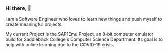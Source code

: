 ### Hi there,  👋
I am a Software Engineer who loves to learn new things and push myself to create meaningful projects.

My current Project is the SAP1Emu Project, an 8-bit computer emulator build for Saddleback College's Computer Science Department.  Its goal is to help with online learning due to the COVID-19 crisis.  
<!--
**rbaker26/rbaker26** is a ✨ _special_ ✨ repository because its `README.md` (this file) appears on your GitHub profile.

Here are some ideas to get you started:

- 🔭 I’m currently working on ...
- 🌱 I’m currently learning ...
- 👯 I’m looking to collaborate on ...
- 🤔 I’m looking for help with ...
- 💬 Ask me about ...
- 📫 How to reach me: ...
- 😄 Pronouns: ...
- ⚡ Fun fact: ...
-->
